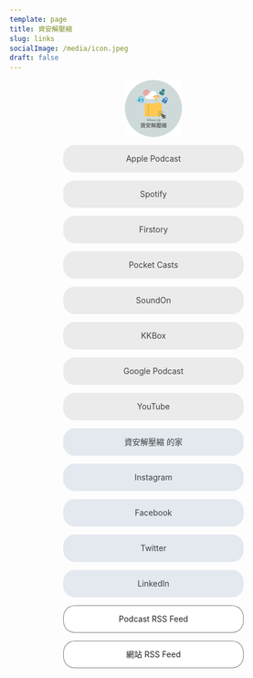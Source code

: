 ```yaml
---
template: page
title: 資安解壓縮
slug: links
socialImage: /media/icon.jpeg
draft: false
---
```

<style>
.podcast {
  color: #404040 ;
  border: 1.5px solid;
  border-color:#ebebeb;
  background-color: #ebebeb;
}
.social {
  color: #3d3e40 ;
  border: 1.5px solid;
  border-color:#e4e9f0;
  background-color: #e4e9f0;
}
.other {
  color: #222 ;
  border: 1px solid rgba(0, 0, 0, .5);
  background-color: #ffffff;
}
#styled a{
  width: 60%;
  line-height: 18px;
  text-align: center;
  border-radius: 20px;
  padding: 14px 6px;
  cursor: pointer;
  display:block;
  text-decoration: none;
  margin-left: auto;
  margin-right: auto;
}
#styled a:hover,focus {
  color: #5d93ff ;
  border-color:#5d93ff;
  background-color: #ffffff;
}
#styled img{
  width: 100px;
  display: block;
  margin-left: auto;
  margin-right: auto;
}
h1 {
  text-align: center;
}

</style>

<div id="styled">

![](/media/logo_circle_small.png)

<a href="https://podcasts.apple.com/tw/podcast/id1513276667" class="fullwidth podcast">Apple Podcast</a>

<a href="https://open.spotify.com/show/6bMhZ2VerzSvoDDpLaNjaH" class="fullwidth podcast">Spotify</a>

<a href="https://open.firstory.me/user/infosecdecompress" class="fullwidth podcast">Firstory </a>

<a href="https://pca.st/3wiuyumx" class="fullwidth podcast">Pocket Casts</a>

<a href="https://player.soundon.fm/p/8f5ee3cd-0e2f-49e4-8887-d5c6bc145e48" class="fullwidth podcast">SoundOn</a>

<a href="https://podcast.kkbox.com/channel/GncGPpX5JfDFrqZQiL" class="fullwidth podcast">KKBox</a>

<a href="https://podcasts.google.com/?feed=aHR0cHM6Ly9vcGVuLmZpcnN0b3J5Lm1lL3Jzcy91c2VyL2NrOTdhNGl5MHEwZmkwODczOXBwY2V6cTc" class="fullwidth podcast">Google Podcast</a>

<a href="https://www.youtube.com/channel/UCfqZseDiubhus1Bb75p5fdg/" class="fullwidth podcast">YouTube</a>

<a href="https://infosecdecompress.com" class="fullwidth social">資安解壓縮 的家</a>

<a href="https://www.instagram.com/infosec.zip" class="fullwidth social">Instagram</a>

<a href="https://www.facebook.com/infosecdecompress/" class="fullwidth social">Facebook</a>

<a href="https://twitter.com/InfoSec_zip" class="fullwidth social">Twitter</a>

<a href="https://www.linkedin.com/company/infosecdecompress" class="fullwidth social">LinkedIn</a>

<a href="https://open.firstory.me/rss/user/ck97a4iy0q0fi08739ppcezq7" class="fullwidth other">Podcast RSS Feed</a>

<a href="https://infosecdecompress.com/rss.xml" class="fullwidth other">網站 RSS Feed</a>

</div>
